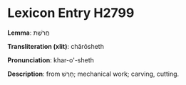 # Lexicon Entry H2799

**Lemma**: חֲרֹשֶׁת

**Transliteration (xlit)**: chărôsheth

**Pronunciation**: khar-o'-sheth

**Description**:
from חָרַשׁ; mechanical work; carving, cutting.
